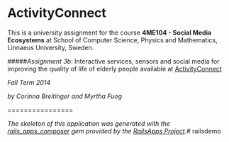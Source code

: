 ActivityConnect
================
 
This is a university assignment for the course **4ME104 - Social Media Ecosystems** at School of Computer Science, Physics and Mathematics, Linnaeus University, Sweden.

#####_Assignment 3b_: Interactive services, sensors and social media for improving the quality of life of elderly people
available at [ActivityConnect](https://activityconnect.herokuapp.com)

_Fall Term 2014_

_by Corinna Breitinger and Myrtha Fuog_

================

_The skeleton of this application was generated with the [rails_apps_composer](https://github.com/RailsApps/rails_apps_composer) gem
provided by the [RailsApps Project](http://railsapps.github.io/)._# railsdemo
